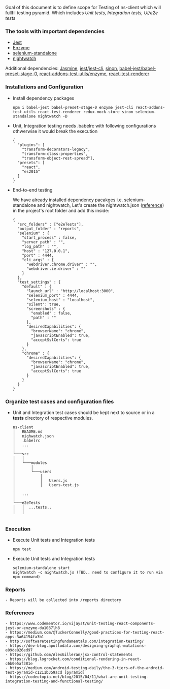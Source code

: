 Goal of this document is to define scope for Testing of ns-client which will fullfil testing pyramid.
Which includes *Unit tests, Integration tests, UI/e2e tests* 

### The tools with important dependencies
- [Jest](https://facebook.github.io/jest)
- [Enzyme](https://github.com/airbnb/enzyme)
- [selenium-standalone](https://www.npmjs.com/package/selenium-standalone)
- [nightwatch](https://www.npmjs.com/package/nightwatch)

Additional dependencies: [Jasmine](http://jasmine.github.io), [jest/jest-cli](https://www.npmjs.com/package/jest-cli), [sinon](https://www.npmjs.com/package/sinon), [babel-jest/babel-preset-stage-0](https://www.npmjs.com/package/babel-preset-stage-0), [react-addons-test-utils/enzyme](https://www.npmjs.com/package/react-addons-test-utils), [react-test-renderer](https://www.npmjs.com/package/react-test-renderer)   

### Installations and Configuration

* Install dependency packages

	```
	npm i babel-jest babel-preset-stage-0 enzyme jest-cli react-addons-test-utils react-test-renderer redux-mock-store sinon selenium-standalone nightwatch -D
	```

* Unit, Integration testing needs .babelrc with following configurations othwerwise it would break the execution

	```
	{
	  "plugins": [
	    "transform-decorators-legacy",
	    "transform-class-properties",
	    "transform-object-rest-spread"],
	  "presets": [
	    "react",
	    "es2015"
	  ]
	}
	``` 

* End-to-end testing

	We have already installed dependency pacakges i.e. selenium-standalone and nightwatch, Let's create the nightwatch.json ([reference](http://nightwatchjs.org/gettingstarted#settings-file)) in the project's root folder and add this inside:

	```
	{
	  "src_folders" : ["e2eTests"],
	  "output_folder" : "reports",
	  "selenium" : {
	    "start_process" : false,
	    "server_path" : "",
	    "log_path" : "",
	    "host" : "127.0.0.1",
	    "port" : 4444,
	    "cli_args" : {
	      "webdriver.chrome.driver" : "",
	      "webdriver.ie.driver" : ""
	    }
	  },
	  "test_settings" : {
	    "default" : {
	      "launch_url" : "http://localhost:3000",
	      "selenium_port" : 4444,
	      "selenium_host" : "localhost",
	      "silent": true,
	      "screenshots" : {
	        "enabled" : false,
	        "path" : ""
	      },
	      "desiredCapabilities": {
	        "browserName": "chrome",
	        "javascriptEnabled": true,
	        "acceptSslCerts": true
	      }
	    },
	    "chrome" : {
	      "desiredCapabilities": {
	        "browserName": "chrome",
	        "javascriptEnabled": true,
	        "acceptSslCerts": true
	      }
	    }
	  }
	}
	```

### Organize test cases and configuration files

* Unit and Integration test cases should be kept next to source or in a __tests__ directory of respective modules.

	```
	ns-client
	│   README.md
	│   nighwatch.json
	│   .babelrc   
	│   ...
	│
	└───src
	│   │
	│   └───modules
	│       │   
	│       └───users
	│           │
	│           │   Users.js   
	│           │   Users-test.js   
	│   
	│   ...
	│
	└───e2eTests
	│   │  ...tests..
	│   │
	    
	```

### Execution

* Execute Unit tests and Integration tests
	```
	npm test
	```

* Execute Unit tests and Integration tests
	```
	selenium-standalone start
	nightwatch -c nightwatch.js (TBD.. need to configure it to run via npm command)
	```

### Reports
	- Reports will be collected into /reports directory

### References
	- https://www.codementor.io/vijayst/unit-testing-react-components-jest-or-enzyme-du1087lh8
	- https://medium.com/@TuckerConnelly/good-practices-for-testing-react-apps-3a64154fa3b1
	- http://softwaretestingfundamentals.com/integration-testing/
	- https://dev-blog.apollodata.com/designing-graphql-mutations-e09de826ed97
	- https://github.com/AlexGilleran/jsx-control-statements
	- https://blog.logrocket.com/conditional-rendering-in-react-c6b0e5af381e
	- https://medium.com/android-testing-daily/the-3-tiers-of-the-android-test-pyramid-c1211b359acd [pyramid]
	- https://codeutopia.net/blog/2015/04/11/what-are-unit-testing-integration-testing-and-functional-testing/

